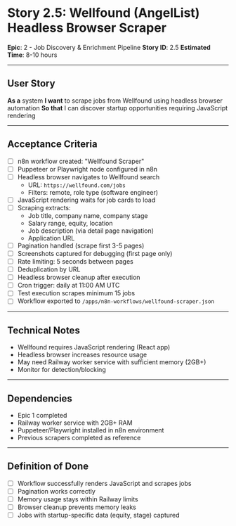 # Story 2.5: Wellfound (AngelList) Headless Browser Scraper

**Epic**: 2 - Job Discovery & Enrichment Pipeline
**Story ID**: 2.5
**Estimated Time**: 8-10 hours

---

## User Story

**As a** system
**I want** to scrape jobs from Wellfound using headless browser automation
**So that** I can discover startup opportunities requiring JavaScript rendering

---

## Acceptance Criteria

- [ ] n8n workflow created: "Wellfound Scraper"
- [ ] Puppeteer or Playwright node configured in n8n
- [ ] Headless browser navigates to Wellfound search
  - URL: `https://wellfound.com/jobs`
  - Filters: remote, role type (software engineer)
- [ ] JavaScript rendering waits for job cards to load
- [ ] Scraping extracts:
  - Job title, company name, company stage
  - Salary range, equity, location
  - Job description (via detail page navigation)
  - Application URL
- [ ] Pagination handled (scrape first 3-5 pages)
- [ ] Screenshots captured for debugging (first page only)
- [ ] Rate limiting: 5 seconds between pages
- [ ] Deduplication by URL
- [ ] Headless browser cleanup after execution
- [ ] Cron trigger: daily at 11:00 AM UTC
- [ ] Test execution scrapes minimum 15 jobs
- [ ] Workflow exported to `/apps/n8n-workflows/wellfound-scraper.json`

---

## Technical Notes

- Wellfound requires JavaScript rendering (React app)
- Headless browser increases resource usage
- May need Railway worker service with sufficient memory (2GB+)
- Monitor for detection/blocking

---

## Dependencies

- Epic 1 completed
- Railway worker service with 2GB+ RAM
- Puppeteer/Playwright installed in n8n environment
- Previous scrapers completed as reference

---

## Definition of Done

- [ ] Workflow successfully renders JavaScript and scrapes jobs
- [ ] Pagination works correctly
- [ ] Memory usage stays within Railway limits
- [ ] Browser cleanup prevents memory leaks
- [ ] Jobs with startup-specific data (equity, stage) captured
